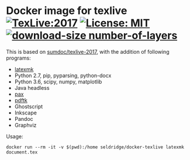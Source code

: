 # Docker image for texlive [![TexLive:2017](https://img.shields.io/badge/TeX%20Live-2017-blue.svg)](https://www.tug.org/texlive/acquire.html) [![License: MIT](https://img.shields.io/badge/License-MIT-yellow.svg)](https://opensource.org/licenses/MIT) [![download-size number-of-layers](https://images.microbadger.com/badges/image/seldridge/docker-texlive.svg)](https://microbadger.com/images/seldridge/docker-texlive)

This is based on [sumdoc/texlive-2017](https://hub.docker.com/r/sumdoc/texlive-2017/), with the addition of following programs:

- [latexmk](https://www.ctan.org/pkg/latexmk/)
- Python 2.7, pip, pyparsing, python-docx
- Python 3.6, scipy, numpy, matplotlib
- Java headless
- [pax](http://ctan.org/pkg/pax)
- [pdftk](https://www.pdflabs.com/tools/pdftk-the-pdf-toolkit/)
- Ghostscript
- Inkscape
- Pandoc
- Graphviz

Usage:

    docker run --rm -it -v $(pwd):/home seldridge/docker-texlive latexmk document.tex
